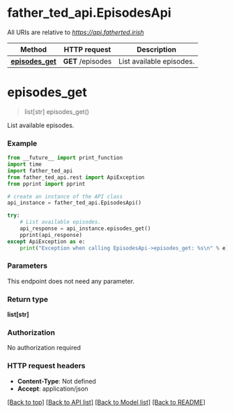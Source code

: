 # father_ted_api.EpisodesApi

All URIs are relative to *https://api.fatherted.irish*

Method | HTTP request | Description
------------- | ------------- | -------------
[**episodes_get**](EpisodesApi.md#episodes_get) | **GET** /episodes | List available episodes.


# **episodes_get**
> list[str] episodes_get()

List available episodes.

### Example
```python
from __future__ import print_function
import time
import father_ted_api
from father_ted_api.rest import ApiException
from pprint import pprint

# create an instance of the API class
api_instance = father_ted_api.EpisodesApi()

try:
    # List available episodes.
    api_response = api_instance.episodes_get()
    pprint(api_response)
except ApiException as e:
    print("Exception when calling EpisodesApi->episodes_get: %s\n" % e)
```

### Parameters
This endpoint does not need any parameter.

### Return type

**list[str]**

### Authorization

No authorization required

### HTTP request headers

 - **Content-Type**: Not defined
 - **Accept**: application/json

[[Back to top]](#) [[Back to API list]](../README.md#documentation-for-api-endpoints) [[Back to Model list]](../README.md#documentation-for-models) [[Back to README]](../README.md)

